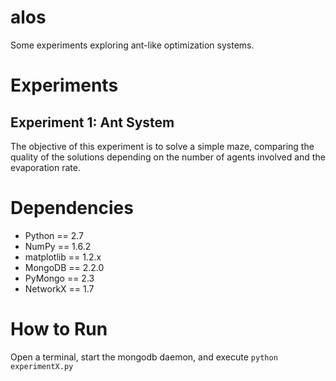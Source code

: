 # alos
Some experiments exploring ant-like optimization systems.

# Experiments
## Experiment 1: Ant System
The objective of this experiment is to solve a simple maze, comparing the quality of the solutions depending on the number of agents involved and the evaporation rate.

# Dependencies
  + Python == 2.7
  + NumPy == 1.6.2
  + matplotlib == 1.2.x
  + MongoDB == 2.2.0
  + PyMongo == 2.3
  + NetworkX == 1.7

# How to Run
Open a terminal, start the mongodb daemon, and execute `python experimentX.py`
